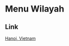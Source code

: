 # Menu Wilayah

## Link

[Hanoi, Vietnam](https://github.com/gigit-pemilu/pemilu-2024-99-luar-negeri/tree/main/pileg-dpr/hitung-suara/sub/99-luar-negeri/sub/44-hanoi-vietnam/sub/01-hanoi-vietnam/sub/0001-hanoi-vietnam)

